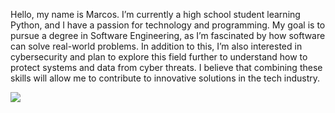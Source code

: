 Hello, my name is Marcos.
I’m currently a high school student learning Python, and I have a passion for technology and programming.
My goal is to pursue a degree in Software Engineering, as I’m fascinated by how software can solve real-world problems.
In addition to this, I’m also interested in cybersecurity and plan to explore this field further to understand how to protect systems and data from cyber threats.
I believe that combining these skills will allow me to contribute to innovative solutions in the tech industry.


<picture>
  <source
    srcset="https://github-readme-stats.vercel.app/api?username=marcosvinnicius2&show_icons=true&theme=blue"
    media="(prefers-color-scheme: blue)"
  />
  <source
    srcset="https://github-readme-stats.vercel.app/api?username=marcosvinnicius2&show_icons=true"
    media="(prefers-color-scheme: light), (prefers-color-scheme: no-preference)"
  />
  <img src="https://github-readme-stats.vercel.app/api?username=marcosvinncius2&show_icons=true" />
</picture>
